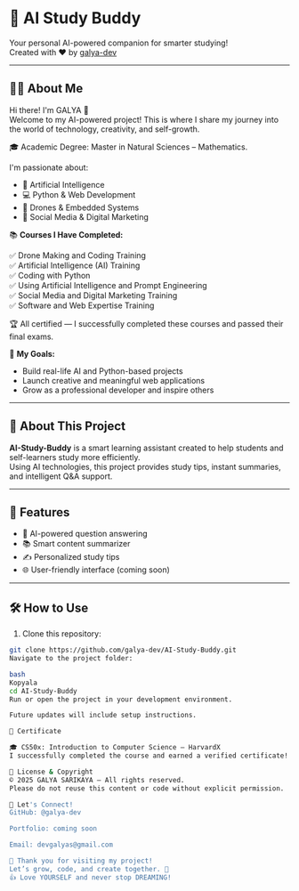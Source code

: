 # 🤖 AI Study Buddy

Your personal AI-powered companion for smarter studying!  
Created with ❤️ by [galya-dev](https://github.com/galya-dev)

---

## 🙋‍♀️ About Me

Hi there! I'm GALYA 👋  
Welcome to my AI-powered project! This is where I share my journey into the world of technology, creativity, and self-growth.

🎓 Academic Degree: Master in Natural Sciences – Mathematics.

I'm passionate about:

- 🤖 Artificial Intelligence  
- 💻 Python & Web Development  
- 🚁 Drones & Embedded Systems  
- 📱 Social Media & Digital Marketing  

📚 **Courses I Have Completed:**

✅ Drone Making and Coding Training  
✅ Artificial Intelligence (AI) Training  
✅ Coding with Python  
✅ Using Artificial Intelligence and Prompt Engineering  
✅ Social Media and Digital Marketing Training  
✅ Software and Web Expertise Training  

🏆 All certified — I successfully completed these courses and passed their final exams.

🎯 **My Goals:**

- Build real-life AI and Python-based projects  
- Launch creative and meaningful web applications  
- Grow as a professional developer and inspire others  

---

## 📘 About This Project

**AI-Study-Buddy** is a smart learning assistant created to help students and self-learners study more efficiently.  
Using AI technologies, this project provides study tips, instant summaries, and intelligent Q&A support.

---

## 🚀 Features

- 🧠 AI-powered question answering  
- 📚 Smart content summarizer  
- ✍️ Personalized study tips  
- 🌐 User-friendly interface (coming soon)

---

## 🛠️ How to Use

1. Clone this repository:

```bash
git clone https://github.com/galya-dev/AI-Study-Buddy.git
Navigate to the project folder:

bash
Kopyala
cd AI-Study-Buddy
Run or open the project in your development environment.

Future updates will include setup instructions.

🏅 Certificate

🎓 CS50x: Introduction to Computer Science — HarvardX
I successfully completed the course and earned a verified certificate!

📄 License & Copyright
© 2025 GALYA SARIKAYA — All rights reserved.
Please do not reuse this content or code without explicit permission.

🌟 Let's Connect!
GitHub: @galya-dev

Portfolio: coming soon

Email: devgalyas@gmail.com

💖 Thank you for visiting my project!
Let’s grow, code, and create together. 🚀
👍 Love YOURSELF and never stop DREAMING!




























































































































































